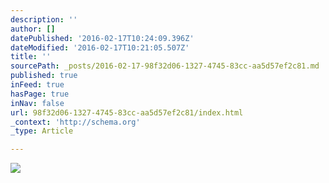 ```yaml
---
description: ''
author: []
datePublished: '2016-02-17T10:24:09.396Z'
dateModified: '2016-02-17T10:21:05.507Z'
title: ''
sourcePath: _posts/2016-02-17-98f32d06-1327-4745-83cc-aa5d57ef2c81.md
published: true
inFeed: true
hasPage: true
inNav: false
url: 98f32d06-1327-4745-83cc-aa5d57ef2c81/index.html
_context: 'http://schema.org'
_type: Article

---
```

![](https://the-grid-user-content.s3-us-west-2.amazonaws.com/81016e8c-1378-4e16-ac68-fc8b39b84154.jpg)